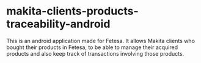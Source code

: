 # makita-clients-products-traceability-android
This is an android application made for Fetesa. It allows Makita clients who bought their products in Fetesa, to be able to manage their acquired products and also keep track of transactions involving those products.
